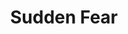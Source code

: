 ---
title: "Sudden Fear"
year: 1952
rating: 4.5
stars: "★★★★½"
rewatched: false
permalink: "sudden-fear"
watched_on: 2024-01-09
---
